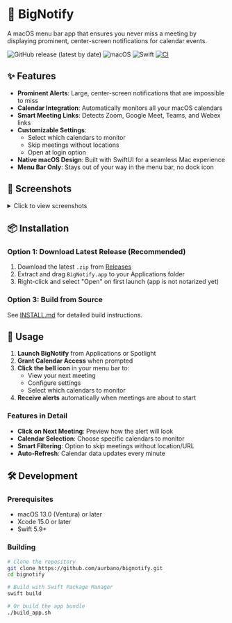 # 🔔 BigNotify

A macOS menu bar app that ensures you never miss a meeting by displaying prominent, center-screen notifications for calendar events.

![GitHub release (latest by date)](https://img.shields.io/github/v/release/aurbano/bignotify)
![macOS](https://img.shields.io/badge/macOS-13.0+-blue)
![Swift](https://img.shields.io/badge/Swift-5.9-orange)
[![CI](https://github.com/aurbano/bignotify/actions/workflows/ci.yml/badge.svg)](https://github.com/aurbano/bignotify/actions)

## ✨ Features

- **Prominent Alerts**: Large, center-screen notifications that are impossible to miss
- **Calendar Integration**: Automatically monitors all your macOS calendars
- **Smart Meeting Links**: Detects Zoom, Google Meet, Teams, and Webex links
- **Customizable Settings**:
  - Select which calendars to monitor
  - Skip meetings without locations
  - Open at login option
- **Native macOS Design**: Built with SwiftUI for a seamless Mac experience
- **Menu Bar Only**: Stays out of your way in the menu bar, no dock icon

## 📸 Screenshots

<details>
<summary>Click to view screenshots</summary>

### Menu Bar App
The app lives in your menu bar and shows your next meeting at a glance.

### Meeting Alert
When a meeting is about to start, you'll see this prominent alert in the center of your screen.

### Settings
Easily configure which calendars to monitor and other preferences.

</details>

## 📦 Installation

### Option 1: Download Latest Release (Recommended)

1. Download the latest `.zip` from [Releases](https://github.com/aurbano/bignotify/releases)
2. Extract and drag `BigNotify.app` to your Applications folder
3. Right-click and select "Open" on first launch (app is not notarized yet)

### Option 3: Build from Source

See [INSTALL.md](INSTALL.md) for detailed build instructions.

## 🚀 Usage

1. **Launch BigNotify** from Applications or Spotlight
2. **Grant Calendar Access** when prompted
3. **Click the bell icon** in your menu bar to:
   - View your next meeting
   - Configure settings
   - Select which calendars to monitor
4. **Receive alerts** automatically when meetings are about to start

### Features in Detail

- **Click on Next Meeting**: Preview how the alert will look
- **Calendar Selection**: Choose specific calendars to monitor
- **Smart Filtering**: Option to skip meetings without location/URL
- **Auto-Refresh**: Calendar data updates every minute

## 🛠 Development

### Prerequisites

- macOS 13.0 (Ventura) or later
- Xcode 15.0 or later
- Swift 5.9+

### Building

```bash
# Clone the repository
git clone https://github.com/aurbano/bignotify.git
cd bignotify

# Build with Swift Package Manager
swift build

# Or build the app bundle
./build_app.sh
```
